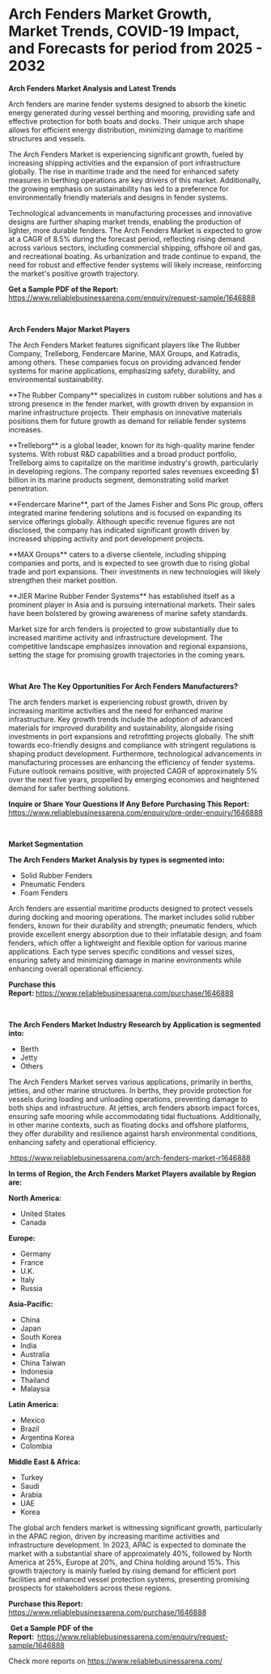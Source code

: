 <p><h1>Arch Fenders Market Growth, Market Trends, COVID-19 Impact, and Forecasts for period from 2025 - 2032</h1></p><p><strong>Arch Fenders Market Analysis and Latest Trends</strong></p>
<p><p>Arch fenders are marine fender systems designed to absorb the kinetic energy generated during vessel berthing and mooring, providing safe and effective protection for both boats and docks. Their unique arch shape allows for efficient energy distribution, minimizing damage to maritime structures and vessels. </p><p>The Arch Fenders Market is experiencing significant growth, fueled by increasing shipping activities and the expansion of port infrastructure globally. The rise in maritime trade and the need for enhanced safety measures in berthing operations are key drivers of this market. Additionally, the growing emphasis on sustainability has led to a preference for environmentally friendly materials and designs in fender systems.</p><p>Technological advancements in manufacturing processes and innovative designs are further shaping market trends, enabling the production of lighter, more durable fenders. The Arch Fenders Market is expected to grow at a CAGR of 8.5% during the forecast period, reflecting rising demand across various sectors, including commercial shipping, offshore oil and gas, and recreational boating. As urbanization and trade continue to expand, the need for robust and effective fender systems will likely increase, reinforcing the market's positive growth trajectory.</p></p>
<p><strong>Get a Sample PDF of the Report:&nbsp;</strong> <a href="https://www.reliablebusinessarena.com/enquiry/request-sample/1646888?utm_campaign=1835&utm_medium=2&utm_source=Github&utm_content=ia&utm_term=31012025&utm_id=arch-fenders">https://www.reliablebusinessarena.com/enquiry/request-sample/1646888</a></p>
<p>&nbsp;</p>
<p><strong>Arch Fenders Major Market Players</strong></p>
<p><p>The Arch Fenders Market features significant players like The Rubber Company, Trelleborg, Fendercare Marine, MAX Groups, and Katradis, among others. These companies focus on providing advanced fender systems for marine applications, emphasizing safety, durability, and environmental sustainability.</p><p>**The Rubber Company** specializes in custom rubber solutions and has a strong presence in the fender market, with growth driven by expansion in marine infrastructure projects. Their emphasis on innovative materials positions them for future growth as demand for reliable fender systems increases.</p><p>**Trelleborg** is a global leader, known for its high-quality marine fender systems. With robust R&D capabilities and a broad product portfolio, Trelleborg aims to capitalize on the maritime industry's growth, particularly in developing regions. The company reported sales revenues exceeding $1 billion in its marine products segment, demonstrating solid market penetration.</p><p>**Fendercare Marine**, part of the James Fisher and Sons Plc group, offers integrated marine fendering solutions and is focused on expanding its service offerings globally. Although specific revenue figures are not disclosed, the company has indicated significant growth driven by increased shipping activity and port development projects.</p><p>**MAX Groups** caters to a diverse clientele, including shipping companies and ports, and is expected to see growth due to rising global trade and port expansions. Their investments in new technologies will likely strengthen their market position.</p><p>**JIER Marine Rubber Fender Systems** has established itself as a prominent player in Asia and is pursuing international markets. Their sales have been bolstered by growing awareness of marine safety standards.</p><p>Market size for arch fenders is projected to grow substantially due to increased maritime activity and infrastructure development. The competitive landscape emphasizes innovation and regional expansions, setting the stage for promising growth trajectories in the coming years.</p></p>
<p>&nbsp;</p>
<p><strong>What Are The Key Opportunities For Arch Fenders Manufacturers?</strong></p>
<p><p>The arch fenders market is experiencing robust growth, driven by increasing maritime activities and the need for enhanced marine infrastructure. Key growth trends include the adoption of advanced materials for improved durability and sustainability, alongside rising investments in port expansions and retrofitting projects globally. The shift towards eco-friendly designs and compliance with stringent regulations is shaping product development. Furthermore, technological advancements in manufacturing processes are enhancing the efficiency of fender systems. Future outlook remains positive, with projected CAGR of approximately 5% over the next five years, propelled by emerging economies and heightened demand for safer berthing solutions.</p></p>
<p><strong>Inquire or Share Your Questions If Any Before Purchasing This Report:</strong> <a href="https://www.reliablebusinessarena.com/enquiry/pre-order-enquiry/1646888?utm_campaign=1835&utm_medium=2&utm_source=Github&utm_content=ia&utm_term=31012025&utm_id=arch-fenders">https://www.reliablebusinessarena.com/enquiry/pre-order-enquiry/1646888</a></p>
<p>&nbsp;</p>
<p><strong>Market Segmentation</strong></p>
<p><strong>The Arch Fenders Market Analysis by types is segmented into:</strong></p>
<p><ul><li>Solid Rubber Fenders</li><li>Pneumatic Fenders</li><li>Foam Fenders</li></ul></p>
<p><p>Arch fenders are essential maritime products designed to protect vessels during docking and mooring operations. The market includes solid rubber fenders, known for their durability and strength; pneumatic fenders, which provide excellent energy absorption due to their inflatable design; and foam fenders, which offer a lightweight and flexible option for various marine applications. Each type serves specific conditions and vessel sizes, ensuring safety and minimizing damage in marine environments while enhancing overall operational efficiency.</p></p>
<p><strong>Purchase this Report:&nbsp;</strong><a href="https://www.reliablebusinessarena.com/purchase/1646888?utm_campaign=1835&utm_medium=2&utm_source=Github&utm_content=ia&utm_term=31012025&utm_id=arch-fenders">https://www.reliablebusinessarena.com/purchase/1646888</a></p>
<p>&nbsp;</p>
<p><strong>The Arch Fenders Market Industry Research by Application is segmented into:</strong></p>
<p><ul><li>Berth</li><li>Jetty</li><li>Others</li></ul></p>
<p><p>The Arch Fenders Market serves various applications, primarily in berths, jetties, and other marine structures. In berths, they provide protection for vessels during loading and unloading operations, preventing damage to both ships and infrastructure. At jetties, arch fenders absorb impact forces, ensuring safe mooring while accommodating tidal fluctuations. Additionally, in other marine contexts, such as floating docks and offshore platforms, they offer durability and resilience against harsh environmental conditions, enhancing safety and operational efficiency.</p></p>
<p><a href="https://www.reliablebusinessarena.com/arch-fenders-market-r1646888?utm_campaign=1835&utm_medium=2&utm_source=Github&utm_content=ia&utm_term=31012025&utm_id=arch-fenders">&nbsp;https://www.reliablebusinessarena.com/arch-fenders-market-r1646888</a></p>
<p><strong>In terms of Region, the Arch Fenders Market Players available by Region are:</strong></p>
<p>
    <p> <strong> North America: </strong>
        <ul>
            <li>United States</li>
            <li>Canada</li>
        </ul>
        </p> 
    <p> <strong> Europe: </strong>
        <ul>
            <li>Germany</li>
            <li>France</li>
            <li>U.K.</li>
            <li>Italy</li>
            <li>Russia</li>
        </ul>
        </p> 
    <p> <strong> Asia-Pacific: </strong>
        <ul>
            <li>China</li>
            <li>Japan</li>
            <li>South Korea</li>
            <li>India</li>
            <li>Australia</li>
            <li>China Taiwan</li>
            <li>Indonesia</li>
            <li>Thailand</li>
            <li>Malaysia</li>
        </ul>
        </p> 
    <p> <strong> Latin America: </strong>
        <ul>
            <li>Mexico</li>
            <li>Brazil</li>
            <li>Argentina Korea</li>
            <li>Colombia</li>
        </ul>
        </p> 
    <p> <strong> Middle East & Africa: </strong>
        <ul>
            <li>Turkey</li>
            <li>Saudi</li>
            <li>Arabia</li>
            <li>UAE</li>
            <li>Korea</li>
        </ul>
    </p>
    </p>
<p><p>The global arch fenders market is witnessing significant growth, particularly in the APAC region, driven by increasing maritime activities and infrastructure development. In 2023, APAC is expected to dominate the market with a substantial share of approximately 40%, followed by North America at 25%, Europe at 20%, and China holding around 15%. This growth trajectory is mainly fueled by rising demand for efficient port facilities and enhanced vessel protection systems, presenting promising prospects for stakeholders across these regions.</p></p>
<p><strong>Purchase this Report: </strong><a href="https://www.reliablebusinessarena.com/purchase/1646888?utm_campaign=1835&utm_medium=2&utm_source=Github&utm_content=ia&utm_term=31012025&utm_id=arch-fenders">https://www.reliablebusinessarena.com/purchase/1646888</a></p>
<p>&nbsp;<strong>Get a Sample PDF of the Report:&nbsp;&nbsp;</strong><a href="https://www.reliablebusinessarena.com/enquiry/request-sample/1646888?utm_campaign=1835&utm_medium=2&utm_source=Github&utm_content=ia&utm_term=31012025&utm_id=arch-fenders">https://www.reliablebusinessarena.com/enquiry/request-sample/1646888</a></p>
<p><strong></strong></p>
<p>Check more reports on <a href="https://www.reliablebusinessarena.com/?utm_campaign=1835&utm_medium=2&utm_source=Github&utm_content=ia&utm_term=31012025&utm_id=arch-fenders">https://www.reliablebusinessarena.com/</a></p>